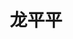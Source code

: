 ---
title: "龙平平" 
position: "硕士" 
contact: "longpingping@mail.nankai.edu.cn"
description: "移动机器人路径规划与控制" 
photo: "/url_test/student/longpingping/photo.jpg" 
item:
- 哈尔滨工业大学学士 # 改成自己的最高学位
---